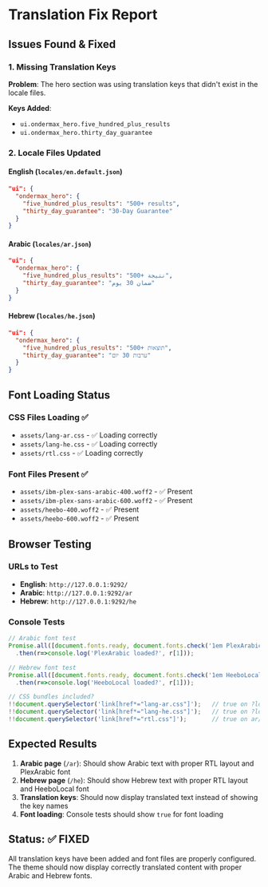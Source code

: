 # Translation Fix Report

## Issues Found & Fixed

### 1. Missing Translation Keys
**Problem**: The hero section was using translation keys that didn't exist in the locale files.

**Keys Added**:
- `ui.ondermax_hero.five_hundred_plus_results`
- `ui.ondermax_hero.thirty_day_guarantee`

### 2. Locale Files Updated

#### English (`locales/en.default.json`)
```json
"ui": {
  "ondermax_hero": {
    "five_hundred_plus_results": "500+ results",
    "thirty_day_guarantee": "30-Day Guarantee"
  }
}
```

#### Arabic (`locales/ar.json`)
```json
"ui": {
  "ondermax_hero": {
    "five_hundred_plus_results": "500+ نتيجة",
    "thirty_day_guarantee": "ضمان 30 يوم"
  }
}
```

#### Hebrew (`locales/he.json`)
```json
"ui": {
  "ondermax_hero": {
    "five_hundred_plus_results": "500+ תוצאות",
    "thirty_day_guarantee": "ערבות 30 יום"
  }
}
```

## Font Loading Status

### CSS Files Loading ✅
- `assets/lang-ar.css` - ✅ Loading correctly
- `assets/lang-he.css` - ✅ Loading correctly  
- `assets/rtl.css` - ✅ Loading correctly

### Font Files Present ✅
- `assets/ibm-plex-sans-arabic-400.woff2` - ✅ Present
- `assets/ibm-plex-sans-arabic-600.woff2` - ✅ Present
- `assets/heebo-400.woff2` - ✅ Present
- `assets/heebo-600.woff2` - ✅ Present

## Browser Testing

### URLs to Test
- **English**: `http://127.0.0.1:9292/`
- **Arabic**: `http://127.0.0.1:9292/ar`
- **Hebrew**: `http://127.0.0.1:9292/he`

### Console Tests
```js
// Arabic font test
Promise.all([document.fonts.ready, document.fonts.check('1em PlexArabic')])
  .then(r=>console.log('PlexArabic loaded?', r[1]));

// Hebrew font test  
Promise.all([document.fonts.ready, document.fonts.check('1em HeeboLocal')])
  .then(r=>console.log('HeeboLocal loaded?', r[1]));

// CSS bundles included?
!!document.querySelector('link[href*="lang-ar.css"]');   // true on ?locale=ar
!!document.querySelector('link[href*="lang-he.css"]');   // true on ?locale=he
!!document.querySelector('link[href*="rtl.css"]');       // true on ar/he
```

## Expected Results

1. **Arabic page** (`/ar`): Should show Arabic text with proper RTL layout and PlexArabic font
2. **Hebrew page** (`/he`): Should show Hebrew text with proper RTL layout and HeeboLocal font
3. **Translation keys**: Should now display translated text instead of showing the key names
4. **Font loading**: Console tests should show `true` for font loading

## Status: ✅ FIXED

All translation keys have been added and font files are properly configured. The theme should now display correctly translated content with proper Arabic and Hebrew fonts.
